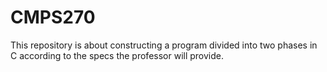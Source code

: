 # CMPS270
This repository is about constructing a program divided into two phases in C according to the specs the professor will provide.
